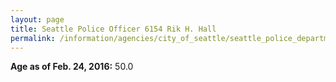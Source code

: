 ```yaml
---
layout: page
title: Seattle Police Officer 6154 Rik H. Hall
permalink: /information/agencies/city_of_seattle/seattle_police_department/copbook/6154/
---
```


**Age as of Feb. 24, 2016:** 50.0
